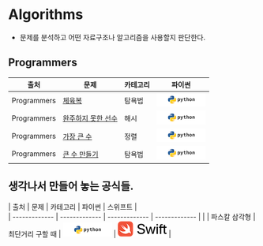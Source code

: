 # Algorithms

* 문제를 분석하고 어떤 자료구조나 알고리즘을 사용할지 판단한다.

## Programmers
| 출처 | 문제 | 카테고리 | 파이썬 |  
| ------------- | ------------- | ------------- | ------------- |
| Programmers | [체육복](https://programmers.co.kr/learn/courses/30/lessons/42862) | 탐욕법 | [![](images/python_logo.png?raw=true)](Programmers/Gymcloth_Greedy.py) |
| Programmers | [완주하지 못한 선수](https://programmers.co.kr/learn/courses/30/lessons/42576) | 해시 | [![](images/python_logo.png?raw=true)](Programmers/Marathon_Hash.py) |
| Programmers | [가장 큰 수](https://programmers.co.kr/learn/courses/30/lessons/42746) | 정렬 | [![](images/python_logo.png?raw=true)](Programmers/MaximumNumber_Sort.py) |
| Programmers | [큰 수 만들기](https://programmers.co.kr/learn/courses/30/lessons/42883) | 탐욕법 | [![](images/python_logo.png?raw=true)](Programmers/MakingBigNumber_Greedy.py) |



## 생각나서 만들어 놓는 공식들.
| 출처 | 문제 | 카테고리 | 파이썬 | 스위프트 |  
| ------------- | ------------- | ------------- | ------------- |
|  | 파스칼 삼각형 | 최단거리 구할 때 | [![](images/python_logo.png?raw=true)](My/pascal_triangle/pascal_triangle.py) | [![](images/swift_logo.png?raw=true)](My/pascal_triangle/pascal_triangle.swift) |
